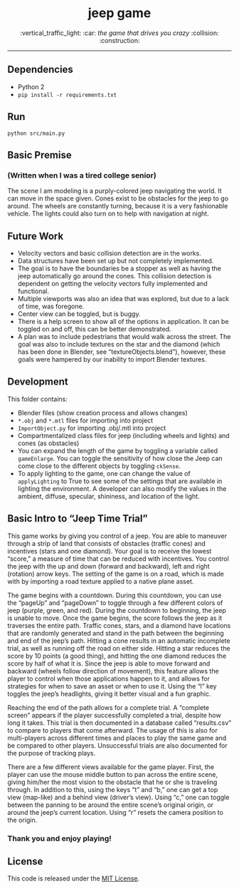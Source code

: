 <p align="center">
  <h1 align="center">
    jeep game
  </h1>
</p>
<p align="center">
  :vertical_traffic_light: :car: <em>the game that drives you crazy</em> :collision: :construction:
</p>

---

## Dependencies
* Python 2 
* `pip install -r requirements.txt`

## Run
`python src/main.py`

## Basic Premise 
### (Written when I was a tired college senior)

The scene I am modeling is a purply-colored jeep navigating the world. It can move in the space given. Cones exist to be obstacles for the jeep to go around. The wheels are constantly turning, because it is a very fashionable vehicle. The lights could also turn on to help with navigation at night.

## Future Work
* Velocity vectors and basic collision detection are in the works. 
* Data structures have been set up but not completely
implemented. 
* The goal is to have the boundaries be a stopper as well as having the jeep automatically go around the
cones. This collision detection is dependent on getting the velocity vectors fully implemented and functional.
* Multiple viewports was also an idea that was explored, but due to a lack of time, was foregone.
* Center view can be toggled, but is buggy.
* There is a help screen to show all of the options in application. It can be toggled on and off, this can be better demonstrated.
* A plan was to include pedestrians that would walk across the street. The goal was also to include textures on the star and the diamond (which has been done in Blender, see “textureObjects.blend”), however, these goals were hampered by our inability to import Blender textures. 

## Development
This folder contains:
* Blender files (show creation process and allows changes)
* `*.obj` and `*.mtl` files for importing into project
* `ImportObject.py` for importing .obj/.mtl into project
* Compartmentalized class files for jeep (including wheels and lights) and cones (as obstacles)
* You can expand the length of the game by toggling a variable called `gameEnlarge`. You can toggle the sensitivity of how close the Jeep can come close to the different objects by toggling `ckSense`.
* To apply lighting to the game, one can change the value of `applyLighting` to True to see some of the settings that are available in lighting the environment. A developer can also modify the values in the ambient, diffuse, specular, shininess, and location of the light.

## Basic Intro to “Jeep Time Trial”
This game works by giving you control of a jeep. You are able to maneuver through a strip of land that consists of obstacles (traffic cones) and incentives (stars and one diamond). Your goal is to receive the lowest “score,” a measure of time that can be reduced with incentives. You control the jeep with the up and down (forward and backward), left and right (rotation) arrow keys. The setting of the game is on a road, which is made with by importing a road texture applied to a native plane asset.

The game begins with a countdown. During this countdown, you can use the “pageUp” and “pageDown” to toggle through a few different colors of jeep (purple, green, and red). During the countdown to beginning, the jeep is unable to move. Once the game begins, the score follows the jeep as it traverses the entire path. Traffic cones, stars, and a diamond have locations that are randomly generated and stand in the path between the beginning and end of the jeep’s path. Hitting a cone results in an automatic incomplete trial, as well as running off the road on either side. Hitting a star reduces the score by 10 points (a good thing), and hitting the one diamond reduces the score by half of what it is. Since the jeep is able to move forward and backward (wheels follow direction of movement), this feature allows the player to control when those applications happen to it, and allows for strategies for when to save an asset or when to use it. Using the “l” key toggles the jeep’s headlights, giving it better visual and a fun graphic. 

Reaching the end of the path allows for a complete trial. A “complete screen” appears if the player successfully completed a trial, despite how long it takes. This trial is then documented in a database called “results.csv” to compare to players that come afterward. The usage of this is also for multi-players across different times and places to play the same game and be compared to other players. Unsuccessful trials are also documented for the purpose of tracking plays.

There are a few different views available for the game player. First, the player can use the mouse middle button to pan across the entire scene, giving him/her the most vision to the obstacle that he or she is traveling through. In addition to this, using the keys “t” and “b,” one can get a top view (map-like) and a behind view (driver’s view). Using “c,” one can toggle between the panning to be around the entire scene’s original origin, or around the jeep’s current location. Using “r” resets the camera position to the origin. 


### Thank you and enjoy playing!

## License

This code is released under the [MIT License](https://opensource.org/licenses/MIT).
